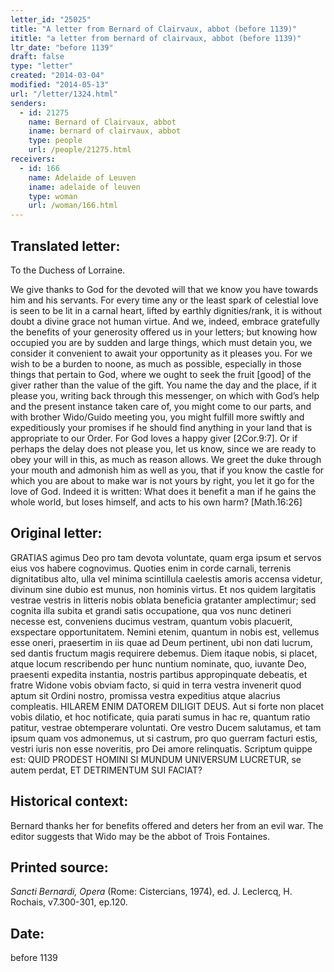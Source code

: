 ```yaml
---
letter_id: "25025"
title: "A letter from Bernard of Clairvaux, abbot (before 1139)"
ititle: "a letter from bernard of clairvaux, abbot (before 1139)"
ltr_date: "before 1139"
draft: false
type: "letter"
created: "2014-03-04"
modified: "2014-05-13"
url: "/letter/1324.html"
senders:
  - id: 21275
    name: Bernard of Clairvaux, abbot
    iname: bernard of clairvaux, abbot
    type: people
    url: /people/21275.html
receivers:
  - id: 166
    name: Adelaide of Leuven
    iname: adelaide of leuven
    type: woman
    url: /woman/166.html
---
```

<h2> Translated letter:</h2>To the Duchess of Lorraine.  

We give thanks to God for the devoted will that we know you have towards him and his servants.  For every time any or the least spark of celestial love is seen to be lit in a carnal heart, lifted by earthly dignities/rank, it is without doubt a divine grace not human virtue.  And we, indeed, embrace gratefully the benefits of your generosity offered us in your letters; but knowing how occupied you are by sudden and large things, which must detain you, we consider it convenient to await your opportunity as it  pleases you.  For we wish to be a burden to noone, as  much as possible, especially in those things that pertain to God, where we ought to seek the fruit [good] of the giver rather than the value of the gift.  You name the day and the place, if it please you, writing back through this messenger, on which with God’s help and the present instance taken care of, you might come to our parts, and with brother Wido/Guido meeting you, you might fulfill more swiftly and expeditiously your promises if he should find anything in your land that is appropriate to our Order.  For God loves a happy giver [2Cor.9:7]. Or if perhaps the delay does not please you, let us know, since we are ready to obey your will in this, as much as reason allows.  We greet the duke through your mouth and admonish him as well as you, that if you know the castle for which you are about to make war is not yours by right, you let it go for the love of God.  Indeed it is written:  What does it benefit a man if he gains the whole world, but loses himself, and acts to his own harm? [Math.16:26]


<h2 class="mt-4"> Original letter:</h2>GRATIAS agimus Deo pro tam devota voluntate, quam erga ipsum et servos eius vos habere cognovimus. Quoties enim in corde carnali, terrenis dignitatibus alto, ulla vel minima scintillula caelestis amoris accensa videtur, divinum sine dubio est munus, non hominis virtus. Et nos quidem largitatis vestrae vestris in litteris nobis oblata beneficia gratanter amplectimur; sed cognita illa subita et grandi satis occupatione, qua vos nunc detineri necesse est, conveniens ducimus vestram, quantum vobis placuerit, exspectare opportunitatem. Nemini etenim, quantum in nobis est, vellemus esse oneri, praesertim in iis quae ad Deum pertinent, ubi non dati lucrum, sed dantis fructum magis requirere debemus. Diem itaque nobis, si placet, atque locum rescribendo per hunc nuntium nominate, quo, iuvante Deo, praesenti expedita instantia, nostris partibus appropinquate debeatis, et fratre Widone vobis obviam facto, si quid in terra vestra invenerit quod aptum sit Ordini nostro, promissa vestra expeditius atque alacrius compleatis. HILAREM ENIM DATOREM DILIGIT DEUS. Aut si forte non placet vobis dilatio, et hoc notificate, quia parati sumus in hac re, quantum ratio patitur, vestrae obtemperare voluntati. Ore vestro Ducem salutamus, et tam ipsum quam vos admonemus, ut si castrum, pro quo guerram facturi estis, vestri iuris non esse noveritis, pro Dei amore relinquatis. Scriptum quippe est: QUID PRODEST HOMINI SI MUNDUM UNIVERSUM LUCRETUR, se autem perdat, ET DETRIMENTUM SUI FACIAT?




<h2 class="mt-4"> Historical context:</h2>Bernard thanks her for benefits offered and deters her from an evil war.  The editor suggests that Wido may be the abbot of Trois Fontaines.
<h2 class="mt-4"> Printed source:</h2><p><em>Sancti Bernardi, Opera</em> (Rome: Cistercians, 1974), ed. J. Leclercq, H. Rochais, v7.300-301, ep.120.</p><h2 class="mt-4"> Date:</h2>before 1139